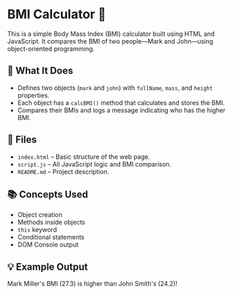 # BMI Calculator 🧮

This is a simple Body Mass Index (BMI) calculator built using HTML and JavaScript. It compares the BMI of two people—Mark and John—using object-oriented programming.

## 📌 What It Does

- Defines two objects (`mark` and `john`) with `fullName`, `mass`, and `height` properties.
- Each object has a `calcBMI()` method that calculates and stores the BMI.
- Compares their BMIs and logs a message indicating who has the higher BMI.

## 📁 Files

- `index.html` – Basic structure of the web page.
- `script.js` – All JavaScript logic and BMI comparison.
- `README.md` – Project description.

## 📚 Concepts Used

- Object creation
- Methods inside objects
- `this` keyword
- Conditional statements
- DOM Console output

## 💡 Example Output

Mark Miller's BMI (27.3) is higher than John Smith's (24.2)!
